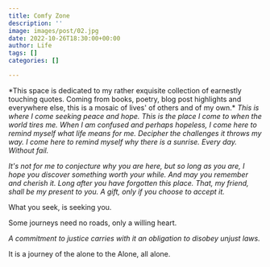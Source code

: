 ```yaml
---
title: Comfy Zone
description: ''
image: images/post/02.jpg
date: 2022-10-26T18:30:00+00:00
author: Life
tags: []
categories: []

---
```

\*This space is dedicated to my rather exquisite collection of earnestly touching quotes. Coming from books, poetry, blog post highlights and everywhere else, this is a mosaic of lives' of others and of my own.*    *This is where I come seeking peace and hope. This is the place I come to when the world tires me. When I am confused and perhaps hopeless, I come here to remind myself what life means for me. Decipher the challenges it throws my way. I come here to remind myself why there is a sunrise. Every day. Without fail.*

_It's not for me to conjecture why you are here, but so long as you are, I hope you discover something worth your while. And may you remember and cherish it. Long after you have forgotten this place. That, my friend, shall be my present to you. A gift, only if you choose to accept it._

What you seek, is seeking you.

Some journeys need no roads, only a willing heart.

_A commitment to justice carries with it an obligation to disobey unjust laws._

It is a journey of the alone to the Alone, all alone.
